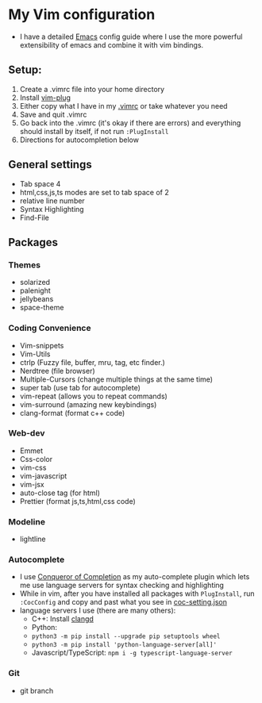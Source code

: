 # My Vim configuration 
- I have a detailed [Emacs](https://github.com/marinov98/dotfiles/blob/master/emacs/MarinMacs.org) config guide where I use the more powerful extensibility of emacs and combine it with vim bindings. 

## Setup:
1. Create a .vimrc file into your home directory
2. Install [vim-plug](https://github.com/junegunn/vim-plug)
3. Either copy what I have in my [.vimrc](https://github.com/marinov98/dotfiles/blob/master/vim/.vimrc) or take whatever you need 
3. Save and quit .vimrc
4. Go back into the .vimrc (it's okay if there are errors) and everything should install by itself, if not run `:PlugInstall`
6. Directions for autocompletion below 

## General settings
- Tab space 4
- html,css,js,ts modes are set to tab space of 2
- relative line number
- Syntax Highlighting
- Find-File

## Packages

### Themes
- solarized
- palenight
- jellybeans
- space-theme


### Coding Convenience
- Vim-snippets
- Vim-Utils
- ctrlp (Fuzzy file, buffer, mru, tag, etc finder.)
- Nerdtree (file browser)
- Multiple-Cursors (change multiple things at the same time) 
- super tab (use tab for autocomplete)
- vim-repeat (allows you to repeat commands)
- vim-surround (amazing new keybindings)
- clang-format (format c++ code)


### Web-dev
- Emmet 
- Css-color 
- vim-css
- vim-javascript
- vim-jsx
- auto-close tag (for html)
- Prettier (format js,ts,html,css code)

### Modeline
- lightline

### Autocomplete
- I use [Conqueror of Completion](<https://github.com/neoclide/coc.nvim>) as my auto-complete plugin which lets me use language servers for syntax checking and highlighting
- While in vim, after you have installed all packages with `PlugInstall`, run `:CocConfig` and copy and past what you see in [coc-setting.json](<https://github.com/marinov98/My-Vim/blob/master/.vim/coc-settings.json>)
- language servers I use (there are many others):
    - C++: Install [clangd](<https://clang.llvm.org/extra/clangd/Installation.html>)
    - Python: 
     - `python3 -m pip install --upgrade pip setuptools wheel`
     - `python3 -m pip install 'python-language-server[all]'`
    - Javascript/TypeScript: `npm i -g typescript-language-server`
    
### Git
- git branch
